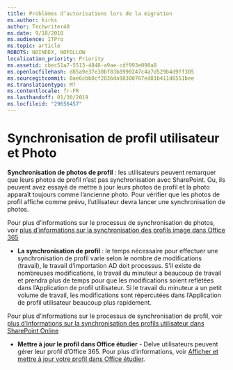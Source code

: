 ```yaml
---
title: Problèmes d’autorisations lors de la migration
ms.author: kirks
author: Techwriter40
ms.date: 9/18/2018
ms.audience: ITPro
ms.topic: article
ROBOTS: NOINDEX, NOFOLLOW
localization_priority: Priority
ms.assetid: cbec51a7-5513-4848-a9ae-cdf993e000a8
ms.openlocfilehash: d85a9e37e30bf83b8990247c4a7d529b4d9ff305
ms.sourcegitcommit: 0ae6cbb8cf2836da98300767ed81b411d6551bee
ms.translationtype: MT
ms.contentlocale: fr-FR
ms.lasthandoff: 01/30/2019
ms.locfileid: "29656457"
---
```

# <a name="user-profile-and-photo-synchronization"></a>Synchronisation de profil utilisateur et Photo

 **Synchronisation de photos de profil** : les utilisateurs peuvent remarquer que leurs photos de profil n’est pas synchronisation avec SharePoint. Ou, ils peuvent avez essayé de mettre à jour leurs photos de profil et la photo apparaît toujours comme l’ancienne photo. Pour vérifier que les photos de profil affiche comme prévu, l’utilisateur devra lancer une synchronisation de photos. 
  
Pour plus d’informations sur le processus de synchronisation de photos, voir [plus d’informations sur la synchronisation des profils image dans Office 365](https://go.microsoft.com/fwlink/?linkid=2022634)
  
- **La synchronisation de profil** : le temps nécessaire pour effectuer une synchronisation de profil varie selon le nombre de modifications (travail), le travail d’importation AD doit processus. S’il existe de nombreuses modifications, le travail du minuteur a beaucoup de travail et prendra plus de temps pour que les modifications soient reflétées dans l’Application de profil utilisateur. Si le travail du minuteur a un petit volume de travail, les modifications sont répercutées dans l’Application de profil utilisateur beaucoup plus rapidement. 
  
Pour plus d’informations sur le processus de synchronisation de profil, voir [plus d’informations sur la synchronisation des profils utilisateur dans SharePoint Online](https://go.microsoft.com/fwlink/?linkid=2022639)
    
- **Mettre à jour le profil dans Office étudier** - Delve utilisateurs peuvent gérer leur profil d’Office 365. Pour plus d’informations, voir [Afficher et mettre à jour votre profil dans Office étudier](https://support.office.com/article/View-and-update-your-profile-in-Office-Delve-4e84343b-eedf-45a1-aeb9-8627ccca14ba).
    

